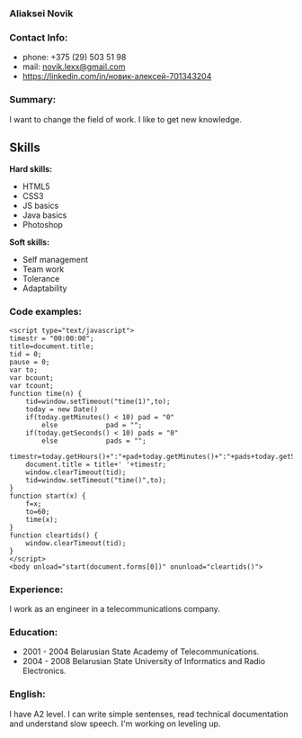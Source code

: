 ### Aliaksei Novik

### Contact Info: 
- phone: +375 (29) 503 51 98
- mail: [novik.lexx@gmail.com](novik.lexx@gmail.com)
- https://linkedin.com/in/новик-алексей-701343204

### Summary: 
I want to change the field of work. I like to get new knowledge.  

## Skills
**Hard skills:** 
 * HTML5
 * CSS3
 * JS basics
 * Java basics
 * Photoshop
 
**Soft skills:**
 * Self management
 * Team work
 * Tolerance
 * Adaptability
 
### Сode examples:
```
<script type="text/javascript">
timestr = "00:00:00";
title=document.title;
tid = 0;
pause = 0;
var to;
var bcount;
var tcount;
function time(n) {
	tid=window.setTimeout("time(1)",to);
	today = new Date()
	if(today.getMinutes() < 10) pad = "0"
		else		    pad = "";
	if(today.getSeconds() < 10) pads = "0"
		else  		    pads = "";
	timestr=today.getHours()+":"+pad+today.getMinutes()+":"+pads+today.getSeconds();
	document.title = title+' '+timestr;
	window.clearTimeout(tid);
	tid=window.setTimeout("time()",to);
}
function start(x) {
	f=x;
	to=60;
	time(x);
}
function cleartids() {
	window.clearTimeout(tid);
}
</script>
<body onload="start(document.forms[0])" onunload="cleartids()">
```
### Experience:
I work as an engineer in a telecommunications company.

### Education:
- 2001 - 2004 Belarusian State Academy of Telecommunications.
- 2004 - 2008 Belarusian State University of Informatics and Radio Electronics. 

### English: 
I have A2 level. I can write simple sentenses, read technical documentation and understand slow speech.
I'm working on leveling up.
